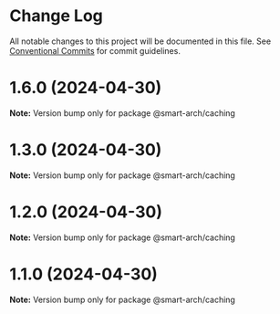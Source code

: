 # Change Log

All notable changes to this project will be documented in this file.
See [Conventional Commits](https://conventionalcommits.org) for commit guidelines.

# 1.6.0 (2024-04-30)

**Note:** Version bump only for package @smart-arch/caching





# 1.3.0 (2024-04-30)

**Note:** Version bump only for package @smart-arch/caching





# 1.2.0 (2024-04-30)

**Note:** Version bump only for package @smart-arch/caching





# 1.1.0 (2024-04-30)

**Note:** Version bump only for package @smart-arch/caching
